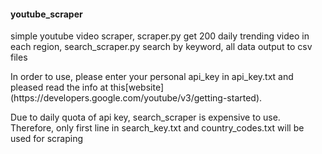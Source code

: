 #### youtube_scraper

<p>simple youtube video scraper, scraper.py get 200 daily trending video in each region, search_scraper.py search by keyword, all data output to csv files</p>

<p>In order to use, please enter your personal api_key in api_key.txt and pleased read the info at this[website](https://developers.google.com/youtube/v3/getting-started).</p>

<p>Due to daily quota of api key, search_scraper is expensive to use. Therefore, only first line in search_key.txt and country_codes.txt will be used for scraping</p>
